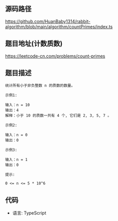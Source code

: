 ## 源码路径

https://github.com/HuanBaby1314/rabbit-algorithm/blob/main/algorithm/countPrimes/index.ts

## 题目地址(计数质数)

https://leetcode-cn.com/problems/count-primes

## 题目描述

```
统计所有小于非负整数 n 的质数的数量。

示例1:

输入：n = 10
输出：4
解释：小于 10 的质数一共有 4 个, 它们是 2, 3, 5, 7 。

示例2:

输入：n = 0
输出：0

示例3:

输入：n = 1
输出：0

提示:

0 <= n <= 5 * 10^6
```

## 代码

- 语言: TypeScript

```typescript

```
